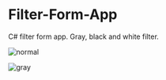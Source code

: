 # Filter-Form-App
C# filter form app. Gray, black and white filter.

![normal](https://user-images.githubusercontent.com/82656608/194839509-0c0de6bc-a725-42c4-a33e-0fbda0df4c63.png)

![gray](https://user-images.githubusercontent.com/82656608/194839511-a569dab8-ab03-4444-9942-6971b73571a6.png)
